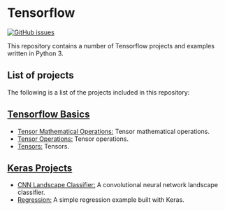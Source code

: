 # Tensorflow
[![GitHub issues](https://img.shields.io/github/issues/Carla-de-Beer/Tensorflow.svg?style=flat-square)](https://github.com/Carla-de-Beer/Tensorflow/issues)

This repository contains a number of Tensorflow projects and examples written in Python 3.

## List of projects

The following is a list of the projects included in this repository:

## [Tensorflow Basics](https://github.com/Carla-de-Beer/Tensorflow/tree/development/Tensorflow%20Basics)
* [Tensor Mathematical Operations:](https://github.com/Carla-de-Beer/Tensorflow/tree/development/Tensorflow%20Basics/Tensor%20Mathematical%20Operations) Tensor mathematical operations.
* [Tensor Operations:](https://github.com/Carla-de-Beer/Tensorflow/tree/development/Tensorflow%20Basics/Tensor%20Operations) Tensor operations.
* [Tensors:](https://github.com/Carla-de-Beer/Tensorflow/tree/development/Tensorflow%20Basics/Tensors) Tensors.

## [Keras Projects](https://github.com/Carla-de-Beer/Tensorflow/tree/development/Keras%20Projects/)
* [CNN Landscape Classifier:](https://github.com/Carla-de-Beer/Tensorflow/tree/development/Keras%20Projects/CNN%20Landscape%20Classifier) A convolutional neural network landscape classifier.
* [Regression:](https://github.com/Carla-de-Beer/Tensorflow/tree/development/Keras%20Projects/Regression) A simple regression example built with Keras.